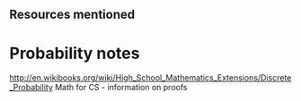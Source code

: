 ## Resources mentioned

# Probability notes
http://en.wikibooks.org/wiki/High_School_Mathematics_Extensions/Discrete_Probability
Math for CS - information on proofs
